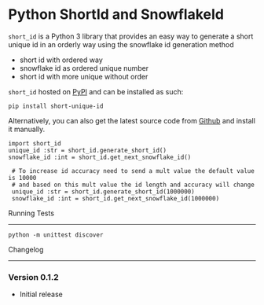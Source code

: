 # Python ShortId and SnowflakeId

`short_id` is a Python 3 library that provides an easy way to generate a short unique id in an orderly way using the snowflake id generation method  
* short id with ordered way
* snowflake id as ordered unique number
* short id with more unique without order

`short_id` hosted on [PyPI](http://pypi.python.org/pypi/ShortId/) and can be installed as such:


    pip install short-unique-id

Alternatively, you can also get the latest source code from [Github](https://github.com/Purushot14/ShortId) and install it manually.

```python3 
import short_id
unique_id :str = short_id.generate_short_id()
snowflake_id :int = short_id.get_next_snowflake_id()

 # To increase id accuracy need to send a mult value the default value is 10000
 # and based on this mult value the id length and accuracy will change 
 unique_id :str = short_id.generate_short_id(1000000)
 snowflake_id :int = short_id.get_next_snowflake_id(1000000)
```
Running Tests

_____________

    python -m unittest discover


Changelog
__________

### Version 0.1.2

* Initial release
